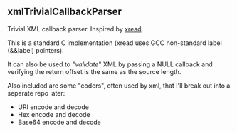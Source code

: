 ## xmlTrivialCallbackParser
Trivial XML callback parser. Inspired by [xread](https://github.com/naleksiev/xread.git).

This is a standard C implementation (xread uses GCC non-standard label (&&label) pointers).

It can also be used to "*validate*" XML by passing a NULL callback and verifying the return offset is the same as the source length.

Also included are some "coders", often used by xml, that I'll break out into a separate repo later:

* URI encode and decode
* Hex encode and decode
* Base64 encode and decode
